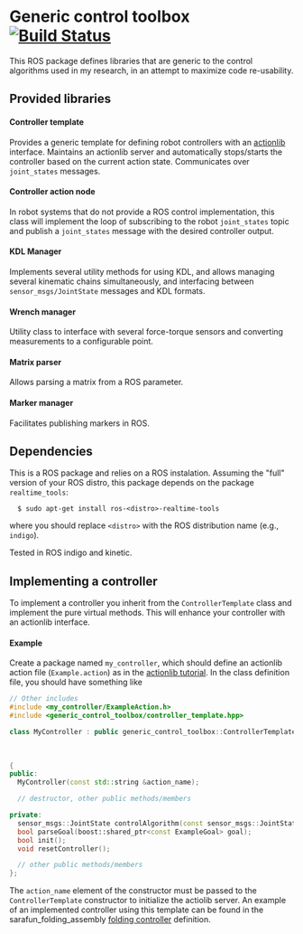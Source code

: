 Generic control toolbox  [![Build Status](https://travis-ci.org/diogoalmeida/generic_control_toolbox.svg?branch=trac-ik)](https://travis-ci.org/diogoalmeida/generic_control_toolbox)
========
This ROS package defines libraries that are generic to the control algorithms
used in my research, in an attempt to maximize code re-usability.

## Provided libraries

#### Controller template

Provides a generic template for defining robot controllers with an [actionlib](http://wiki.ros.org/actionlib) interface. Maintains an actionlib server and automatically stops/starts the controller based on the current action state. Communicates over ``joint_states`` messages.

#### Controller action node

In robot systems that do not provide a ROS control implementation, this class will implement the loop of subscribing to the robot ``joint_states`` topic and publish a ``joint_states`` message with the desired controller output.

#### KDL Manager

Implements several utility methods for using KDL, and allows managing several kinematic chains simultaneously, and interfacing between ``sensor_msgs/JointState`` messages and KDL formats.

#### Wrench manager

Utility class to interface with several force-torque sensors and converting measurements to a configurable point.

#### Matrix parser

Allows parsing a matrix from a ROS parameter.

#### Marker manager

Facilitates publishing markers in ROS.

## Dependencies

This is a ROS package and relies on a ROS instalation. Assuming the "full" version of your ROS distro, this package depends on the package ``realtime_tools``:
```
  $ sudo apt-get install ros-<distro>-realtime-tools
```
where you should replace ``<distro>`` with the ROS distribution name (e.g., ``indigo``).

Tested in ROS indigo and kinetic.

## Implementing a controller

To implement a controller you inherit from the ``ControllerTemplate`` class and implement the pure virtual methods. This will enhance your controller with an actionlib interface.

#### Example
Create a package named ``my_controller``, which should define an actionlib action file (``Example.action``) as in the [actionlib tutorial](http://wiki.ros.org/actionlib_tutorials/Tutorials/SimpleActionServer%28ExecuteCallbackMethod%29). In the class definition file, you should have something like

```cpp
// Other includes
#include <my_controller/ExampleAction.h>
#include <generic_control_toolbox/controller_template.hpp>

class MyController : public generic_control_toolbox::ControllerTemplate<ExampleAction,
                                                                        ExampleGoal,
                                                                        ExampleFeedback,
                                                                        ExampleResult>
{
public:
  MyController(const std::string &action_name);

  // destructor, other public methods/members

private:
  sensor_msgs::JointState controlAlgorithm(const sensor_msgs::JointState &current_state, const ros::Duration &dt);
  bool parseGoal(boost::shared_ptr<const ExampleGoal> goal);
  bool init();
  void resetController();

  // other public methods/members
};
```

The ``action_name`` element of the constructor must be passed to the ``ControllerTemplate`` constructor to initialize the actiolib server. An example of an implemented controller using this template can be found in the sarafun_folding_assembly [folding controller](https://github.com/diogoalmeida/sarafun_folding_assembly/blob/e86eb85feb5480039139a14034bf70dd68f10991/include/folding_assembly_controller/folding_controller.hpp) definition.
